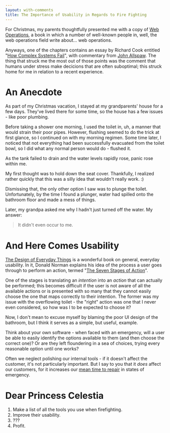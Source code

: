 ```yaml
---
layout: with-comments
title: The Importance of Usability in Regards to Fire Fighting
---
```


For Christmas, my parents thoughtfully presented me with a copy of [Web
Operations], a book in which a number of well-known people in, well, the web
operations field write about... web operations.

Anyways, one of the chapters contains an essay by Richard Cook entitled "[How
Complex Systems Fail]", with commentary from [John Allspaw]. The thing that
struck me the most out of those points was the comment that humans under stress
make decicions that are often suboptimal; this struck home for me in relation
to a recent experience.

[Web Operations]: http://www.amazon.com/Web-Operations-Keeping-Data-Time/dp/1449377440/
[How Complex Systems Fail]: http://www.ctlab.org/documents/How%20Complex%20Systems%20Fail.pdf
[John Allspaw]: http://www.kitchensoap.com/about-me/

# An Anecdote

As part of my Christmas vacation, I stayed at my grandparents' house for a few
days.  They've lived there for some time, so the house has a few issues - like
poor plumbing.

Before taking a shower one morning, I used the toilet in, uh, a manner that
would strain their poor pipes.  However, flushing seemed to do the trick at
first glance, so I continued on with my morning regimen.  Some time later, I
noticed that not everything had been successfully evacuated from the toilet
bowl, so I did what any normal person would do - flushed it.

As the tank failed to drain and the water levels rapidly rose, panic rose
within me.

My first thought was to hold down the seat cover.  Thankfully, I realized
rather quickly that this was a silly idea that wouldn't really work. :)

Dismissing that, the only other option I saw was to plunge the toilet.
Unfortunately, by the time I found a plunger, water had spilled onto the
bathroom floor and made a mess of things.

Later, my grandpa asked me why I hadn't just turned off the water.  My answer:

 > It didn't even occur to me.

# And Here Comes Usability

[The Design of Everyday Things] is a wonderful book on general, everyday
usability.  In it, Donald Norman explains his idea of the process a user goes
through to perform an action, termed "[The Seven Stages of Action]".

One of the stages is translating an *intention* into an *action* that can
actually be performed; this becomes difficult if the user is not aware of all
the available actions or is presented with so many that they cannot easily
choose the one that maps correctly to their intention.  The former was my issue
with the overflowing toilet - the "right" action was one that I never even
considered, so how was I to be expected to choose it?

Now, I don't mean to excuse myself by blaming the poor UI design of the
bathroom, but I think it serves as a simple, but useful, example.

Think about your own software - when faced with an emergency, will a user be
able to easily identify the options available to them (and then choose the
correct one)?  Or are they left floundering in a sea of choices, trying every
reasonable option until one works?

Often we neglect polishing our internal tools - if it doesn't affect the
customer, it's not particularly important.  But I say to you that it *does*
affect our customers, for it increases our [mean time to repair] in states of
emergency.

# Dear Princess Celestia

1. Make a list of all the tools you use when firefighting.
2. Improve their usability.
3. ???
4. Profit.

[The Design of Everyday Things]: http://www.amazon.com/Design-Everyday-Things-Donald-Norman/dp/0465067107/
[The Seven Stages of Action]: http://en.wikipedia.org/wiki/Seven_stages_of_action
[mean time to repair]: http://en.wikipedia.org/wiki/Mean_time_to_repair

